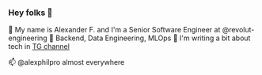 ### Hey folks 👋


🏢 My name is Alexander F. and I'm a Senior Software Engineer at @revolut-engineering
💼 Backend, Data Engineering, MLOps
📝 I'm writing a bit about tech in [TG channel](https://t.me/itherewegoagain)

📫 @alexphilpro almost everywhere
